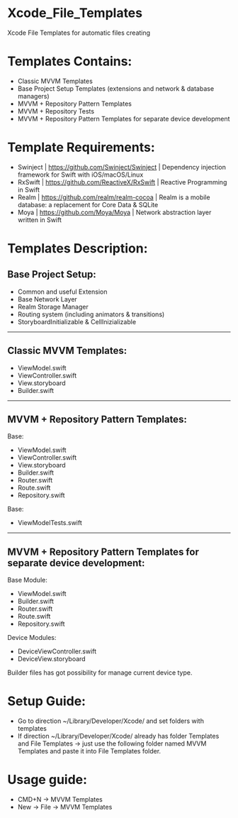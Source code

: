 # Xcode_File_Templates
Xcode File Templates for automatic files creating 

Templates Contains:
===============
- Classic MVVM Templates
- Base Project Setup Templates (extensions and network & database managers)
- MVVM + Repository Pattern Templates 
- MVVM + Repository Tests
- MVVM + Repository Pattern Templates for separate device development

Template Requirements:
===============
- Swinject | https://github.com/Swinject/Swinject | Dependency injection framework for Swift with iOS/macOS/Linux
- RxSwift | https://github.com/ReactiveX/RxSwift | Reactive Programming in Swift
- Realm | https://github.com/realm/realm-cocoa | Realm is a mobile database: a replacement for Core Data & SQLite
- Moya | https://github.com/Moya/Moya | Network abstraction layer written in Swift

Templates Description:
==============

Base Project Setup:
----- 
- Common and useful Extension
- Base Network Layer
- Realm Storage Manager
- Routing system (including animators & transitions)
- StoryboardInitializable & CellInizializable

---------------------
Classic MVVM Templates:
-----
- ViewModel.swift
- ViewController.swift
- View.storyboard
- Builder.swift

---------------------
MVVM + Repository Pattern Templates:
-----
Base:
- ViewModel.swift
- ViewController.swift
- View.storyboard
- Builder.swift
- Router.swift
- Route.swift
- Repository.swift

Base:
- ViewModelTests.swift

---------------------
MVVM + Repository Pattern Templates for separate device development: 
-----
Base Module:
- ViewModel.swift
- Builder.swift
- Router.swift
- Route.swift
- Repository.swift

Device Modules:
- DeviceViewController.swift
- DeviceView.storyboard

Builder files has got possibility for manage current device type.


Setup Guide:
===============
- Go to direction ~/Library/Developer/Xcode/ and set folders with templates
- If direction ~/Library/Developer/Xcode/ already has folder Templates and File Templates -> just use the following folder named MVVM Templates and paste it into File Templates folder.



Usage guide:
===============
- CMD+N -> MVVM Templates
- New -> File -> MVVM Templates
